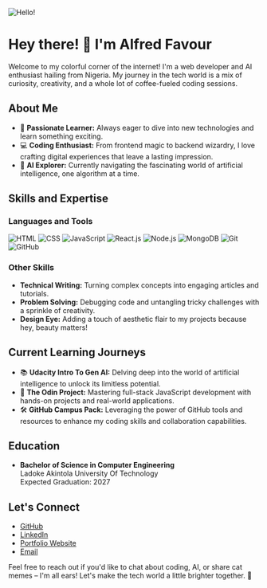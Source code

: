 
![Hello!](https://media.giphy.com/media/3ohhwG5kuFv7E8VC9O/giphy.gif)

# Hey there! 👋 I'm Alfred Favour

Welcome to my colorful corner of the internet! I'm a web developer and AI enthusiast hailing from Nigeria. My journey in the tech world is a mix of curiosity, creativity, and a whole lot of coffee-fueled coding sessions.

## About Me

- 🚀 **Passionate Learner:** Always eager to dive into new technologies and learn something exciting.
- 💻 **Coding Enthusiast:** From frontend magic to backend wizardry, I love crafting digital experiences that leave a lasting impression.
- 🤖 **AI Explorer:** Currently navigating the fascinating world of artificial intelligence, one algorithm at a time.

## Skills and Expertise

### Languages and Tools
![HTML](https://iconscout.com/icons/html-logo)
![CSS](https://iconscout.com/icons/css)
![JavaScript](https://iconscout.com/icons/javascript)
![React.js](https://img.shields.io/badge/-React.js-blueviolet)
![Node.js](https://img.shields.io/badge/-Node.js-green)
![MongoDB](https://img.shields.io/badge/-MongoDB-brightgreen)
![Git](https://img.shields.io/badge/-Git-orange)
![GitHub](https://img.shields.io/badge/-GitHub-black)

### Other Skills
- **Technical Writing:** Turning complex concepts into engaging articles and tutorials.
- **Problem Solving:** Debugging code and untangling tricky challenges with a sprinkle of creativity.
- **Design Eye:** Adding a touch of aesthetic flair to my projects because hey, beauty matters!

## Current Learning Journeys

- 📚 **Udacity Intro To Gen AI:** Delving deep into the world of artificial intelligence to unlock its limitless potential.
- 🔧 **The Odin Project:** Mastering full-stack JavaScript development with hands-on projects and real-world applications.
- 🛠️ **GitHub Campus Pack:** Leveraging the power of GitHub tools and resources to enhance my coding skills and collaboration capabilities.


## Education

- **Bachelor of Science in Computer Engineering**  
  Ladoke Akintola University Of Technology  
  Expected Graduation: 2027

## Let's Connect

- [GitHub](https://github.com/freddyfavour)
- [LinkedIn](https://www.linkedin.com/in/alfredthedev)
- [Portfolio Website](TechFred.com)
- [Email](mailto:alfredfavour76@gmail.com)

Feel free to reach out if you'd like to chat about coding, AI, or share cat memes – I'm all ears! Let's make the tech world a little brighter together. 🌟
